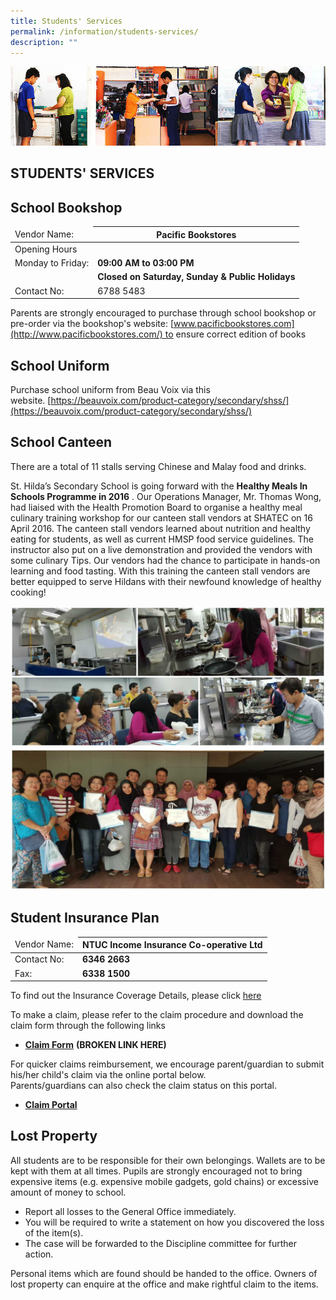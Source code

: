 ```yaml
---
title: Students' Services
permalink: /information/students-services/
description: ""
---
```

![](/images/Information/Students%20Services%20Banner.jpg)


STUDENTS' SERVICES
------------------



School Bookshop
---------------

<table>
<thead>
  <tr>
    <td>Vendor Name:</td>
    <th>Pacific Bookstores </th>
  </tr>
</thead>
<tbody>
  <tr>
		<td>Opening Hours</td>
    <td> </td>
  </tr>
  <tr>
    <td>Monday to Friday:</td>
		<td><b>09:00 AM to 03:00 PM</b></td>
  </tr>
  <tr>
    <td> </td>
		<td><b>Closed on Saturday, Sunday &amp; Public Holidays</b></td>
  </tr>
  <tr>
    <td>Contact No:</td>
    <td>6788 5483</td>
  </tr>
</tbody>
</table>

Parents are strongly encouraged to purchase through school bookshop or pre-order via the bookshop's website: [www.pacificbookstores.com](http://www.pacificbookstores.com/) to ensure correct edition of books

School Uniform
--------------

Purchase school uniform from Beau Voix via this website. [https://beauvoix.com/product-category/secondary/shss/](https://beauvoix.com/product-category/secondary/shss/)

School Canteen
--------------

There are a total of 11 stalls serving Chinese and Malay food and drinks.

St. Hilda’s Secondary School is going forward with the **Healthy Meals In Schools Programme in 2016** . Our Operations Manager, Mr. Thomas Wong, had liaised with the Health Promotion Board to organise a healthy meal culinary training workshop for our canteen stall vendors at SHATEC on 16 April 2016. The canteen stall vendors learned about nutrition and healthy eating for students, as well as current HMSP food service guidelines. The instructor also put on a live demonstration and provided the vendors with some culinary Tips. Our vendors had the chance to participate in hands-on learning and food tasting. With this training the canteen stall vendors are better equipped to serve Hildans with their newfound knowledge of healthy cooking!

![](/images/Information/Students%20Services%201.jpg)
![](/images/Information/Students%20Services%202.jpg)


Student Insurance Plan
----------------------

<table>
<thead>
  <tr>
    <td>Vendor Name:</td>
    <th>NTUC Income Insurance Co-operative Ltd</th>
  </tr>
</thead>
<tbody>
  <tr>
		<td>Contact No:</td>
		<td><b>6346 2663</b></td>
  </tr>
  <tr>
    <td>Fax:</td>
		<td><b>6338 1500</b></td>
  </tr>
</tbody>
</table>


To find out the Insurance Coverage Details, please click [here](https://www.income.com.sg/insurance/insurance-for-businesses/group-insurance/group-personal-accident-insurance-for-students)

To make a claim, please refer to the claim procedure and download the claim form through the following links

*   **[Claim Form](https://www.income.com.sg/forms/claims/group-personal-accident-for-students-claim.aspx)** **(BROKEN LINK HERE)**

For quicker claims reimbursement, we encourage parent/guardian to submit his/her child's claim via the online portal below.  
Parents/guardians can also check the claim status on this portal.

*   **[Claim Portal](https://studentgpa.incomegroupins.com.sg/)**

Lost Property
-------------

All students are to be responsible for their own belongings. Wallets are to be kept with them at all times. Pupils are strongly encouraged not to bring expensive items (e.g. expensive mobile gadgets, gold chains) or excessive amount of money to school.

*   Report all losses to the General Office immediately.
*   You will be required to write a statement on how you discovered the loss of the item(s).
*   The case will be forwarded to the Discipline committee for further action.

Personal items which are found should be handed to the office. Owners of lost property can enquire at the office and make rightful claim to the items.